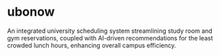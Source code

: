 # ubonow
An integrated university scheduling system streamlining study room and gym reservations, coupled with AI-driven recommendations for the least crowded lunch hours, enhancing overall campus efficiency.
